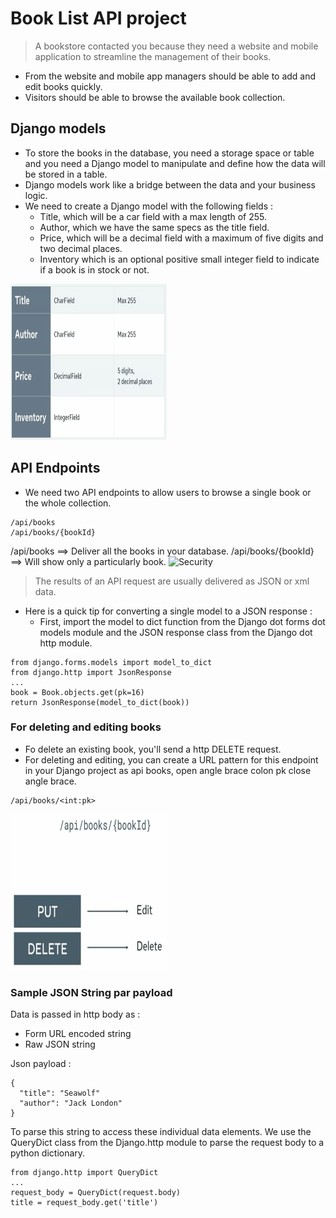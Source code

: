 # Book List API project 

> A bookstore contacted you because they need a website and mobile application to streamline the management of their books. 
- From the website and mobile app managers should be able to add and edit books quickly.
- Visitors should be able to browse the available book collection.

## Django models
- To store the books in the database, you need a storage space or table and you need a Django model to manipulate and define how the data will be stored in a table.
- Django models work like a bridge between the data and your business logic.
- We need to create a Django model with the following fields : 
  - Title, which will be a car field with a max length of 255. 
  - Author, which we have the same specs as the title field. 
  - Price, which will be a decimal field with a maximum of five digits and two decimal places.
  - Inventory which is an optional positive small integer field to indicate if a book is in stock or not.
 
<img src="./images/table.png" width="250" height="250" alt="Security">

## API Endpoints
 - We need two API endpoints to allow users to browse a single book or the whole collection. 

```
/api/books
/api/books/{bookId}
```

/api/books ==> Deliver all the books in your database.
/api/books/{bookId} ==> Will show only a particularly book.
<img src="./images/booksvselementbooks.png.png" width="250" height="250" alt="Security">

> The results of an API request are usually delivered as JSON or xml data.
- Here is a quick tip for converting a single model to a JSON response :
  - First, import the model to dict function from the Django dot forms dot models module and the JSON response class from the Django dot http module.
```
from django.forms.models import model_to_dict
from django.http import JsonResponse
...
book = Book.objects.get(pk=16)
return JsonResponse(model_to_dict(book))
 ```
### For deleting and editing books
- Fo delete an existing book, you'll send a http DELETE request.
- For deleting and editing, you can create a URL pattern for this endpoint in your Django project as api books, open angle brace colon pk close angle brace.
```
/api/books/<int:pk>
```
<img src="./images/delete_edite.png" width="250" height="250" alt="Security">

### Sample JSON String par payload
Data is passed in http body as :   
- Form URL encoded string
- Raw JSON string

Json payload :
```
{
  "title": "Seawolf"
  "author": "Jack London"
}
```
To parse this string to access these individual data elements. We use the QueryDict class from the Django.http module to parse the request body to a python dictionary. 
```
from django.http import QueryDict
...
request_body = QueryDict(request.body)
title = request_body.get('title')
```
